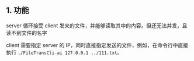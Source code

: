 ## 1. 功能

server 循环接受 client 发来的文件，并能够读取其中的内容。但还无法并发，且读不到文件的名字

client 需要指定 server 的 IP，同时直接指定发送的文件，例如，在命令行中直接执行
`./FileTransCli-ai 127.0.0.1 ../111.txt`。